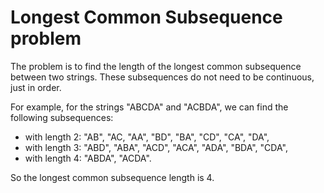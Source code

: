 # Longest Common Subsequence problem
The problem is to find the length of the longest common subsequence between two strings. These subsequences do not need to be continuous, just in order.

For example, for the strings "ABCDA" and "ACBDA", we can find the following subsequences:
* with length 2: "AB", "AC, "AA", "BD", "BA", "CD", "CA", "DA",
* with length 3: "ABD", "ABA", "ACD", "ACA", "ADA", "BDA", "CDA",
* with length 4: "ABDA", "ACDA".

So the longest common subsequence length is 4.
